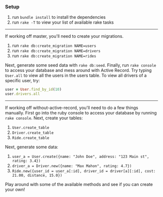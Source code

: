### Setup

1. run `bundle install` to install the dependencies
2. run `rake -T` to view your list of available rake tasks

---

If working off master, you'll need to create your migrations.
1. run `rake db:create_migration NAME=users`
2. run `rake db:create_migration NAME=drivers`
3. run `rake db:create_migration NAME=rides`

Next, generate some seed data with `rake db:seed`. Finally, run `rake console` to access your database and mess around with Active Record. Try typing `User.all` to view all the users in the users table. To view all drivers of a specific user, try:
```ruby
user = User.find_by_id(10)
user.drivers.all
```

---

If working off without-active-record, you'll need to do a few things manually. First go into the ruby console to access your database by running `rake console`. Next, create your tables:
1. `User.create_table`
2. `Driver.create_table`
3. `Ride.create_table`

Next, generate some data:
1. `user_a = User.create({name: "John Doe", address: "123 Main st", rating: 3.4})`
2. `driver_a = Driver.new({name: "Max Mahon", rating: 4.7})`
3. `Ride.new({user_id = user_a[:id], driver_id = driver[a][:id], cost: 21.00, distance, 15.0})`

Play around with some of the available methods and see if you can create your own!